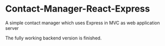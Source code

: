 # Contact-Manager-React-Express
A simple contact manager which uses Express in MVC as web application server

The fully working backend version is finished.
